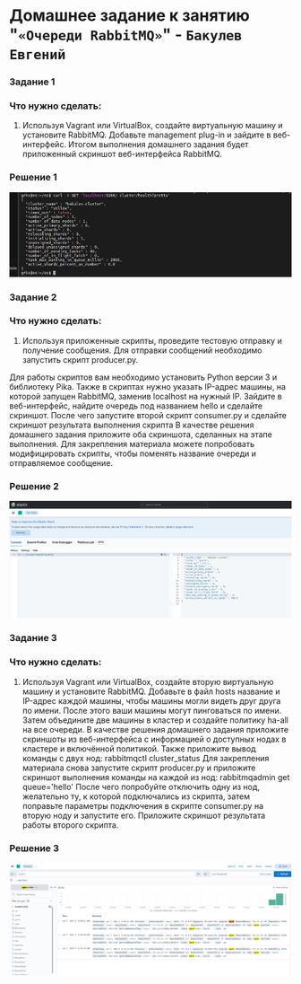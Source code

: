 # Домашнее задание к занятию "`«Очереди RabbitMQ»`" - `Бакулев Евгений`

### Задание 1
### Что нужно сделать:

1. Используя Vagrant или VirtualBox, создайте виртуальную машину и установите RabbitMQ. Добавьте management plug-in и зайдите в веб-интерфейс.
Итогом выполнения домашнего задания будет приложенный скриншот веб-интерфейса RabbitMQ.

### Решение 1

![Скрин](https://github.com/garrkiss/es/blob/main/img/%D0%A1%D0%BA%D1%80%D0%B8%D0%BD%D1%88%D0%BE%D1%82%2007.07.24_12.17.19.png)

### Задание 2
### Что нужно сделать:

1. Используя приложенные скрипты, проведите тестовую отправку и получение сообщения. Для отправки сообщений необходимо запустить скрипт producer.py.

Для работы скриптов вам необходимо установить Python версии 3 и библиотеку Pika. Также в скриптах нужно указать IP-адрес машины, на которой запущен RabbitMQ, заменив localhost на нужный IP.
Зайдите в веб-интерфейс, найдите очередь под названием hello и сделайте скриншот. После чего запустите второй скрипт consumer.py и сделайте скриншот результата выполнения скрипта
В качестве решения домашнего задания приложите оба скриншота, сделанных на этапе выполнения.
Для закрепления материала можете попробовать модифицировать скрипты, чтобы поменять название очереди и отправляемое сообщение.

### Решение 2

![Скрин](https://github.com/garrkiss/es/blob/main/img/%D0%A1%D0%BA%D1%80%D0%B8%D0%BD%D1%88%D0%BE%D1%82%2007.07.24_12.19.12.png)

### Задание 3
### Что нужно сделать:

1. Используя Vagrant или VirtualBox, создайте вторую виртуальную машину и установите RabbitMQ. Добавьте в файл hosts название и IP-адрес каждой машины, чтобы машины могли видеть друг друга по имени.
После этого ваши машины могут пинговаться по имени.
Затем объедините две машины в кластер и создайте политику ha-all на все очереди.
В качестве решения домашнего задания приложите скриншоты из веб-интерфейса с информацией о доступных нодах в кластере и включённой политикой.
Также приложите вывод команды с двух нод:
rabbitmqctl cluster_status
Для закрепления материала снова запустите скрипт producer.py и приложите скриншот выполнения команды на каждой из нод:
rabbitmqadmin get queue='hello'
После чего попробуйте отключить одну из нод, желательно ту, к которой подключались из скрипта, затем поправьте параметры подключения в скрипте consumer.py на вторую ноду и запустите его.
Приложите скриншот результата работы второго скрипта.

### Решение 3

![Скрин](https://github.com/garrkiss/es/blob/main/img/%D0%A1%D0%BA%D1%80%D0%B8%D0%BD%D1%88%D0%BE%D1%82%2007.07.24_13.56.43.png)
